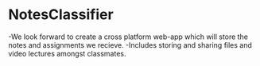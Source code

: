 # NotesClassifier
-We look forward to create a cross platform web-app which will store the notes and assignments we recieve.
-Includes storing and sharing files and video lectures amongst classmates.
